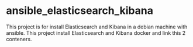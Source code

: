# ansible_elasticsearch_kibana

This project is for install Elasticsearch and Kibana in a debian machine with ansible. 
This project install Elasticsearch and Kibana docker and link this 2 conteners.  
